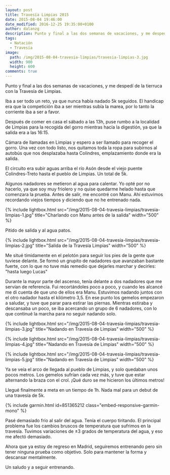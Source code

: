 ```yaml
---
layout: post
title: Travesía Limpias 2015
date: 2015-08-04 19:46:00
date_modified: 2016-12-25 19:35:00+0100
author: dalanzg
description: Punto y final a las dos semanas de vacaciones, y me despedí de la tierruca con la Travesía de Limpias.
tags:
  - Natación
  - Travesía
image:
  path: /img/2015-08-04-travesia-limpias/travesia-limpias-3.jpg
  width: 900
  height: 600
comments: true
---
```


Punto y final a las dos semanas de vacaciones, y me despedí de la tierruca con la Travesía de Limpias.

Iba a ser todo un reto, ya que nunca había nadado 5k seguidos. El handicap era que la competición iba a ser mientras subía la marea, por lo tanto la corriente iba a ser a favor.

Después de comer en casa el sábado a las 13h, puse rumbo a la localidad de Limpias para la recogida del gorro mientras hacía la digestión, ya que la salida era a las 16:15.

Cámara de llamadas en Limpias y espero a ser llamado para recoger el gorro. Una vez con todo listo, nos quitamos toda la ropa para subirnos al autobús que nos desplazaba hasta Colindres, emplazamiento donde era la salida.

El circuito era subir aguas arriba el río Asón desde el viejo puente Colindres-Treto hasta el pueblo de Limpias. Un total de 5k.

Algunos nadadores se metieron al agua para calentar. Yo opté por no hacerlo, ya que soy muy friolero y no quise quedarme helado hasta que comenzara la prueba. Antes de salir, me encontré con Manu. Ahí estuvimos recordando viejos tiempos y diciendo que no he entrenado nada.

{% include lightbox.html src="/img/2015-08-04-travesia-limpias/travesia-limpias-1.jpg" title="Charlando con Manu antes de la salida" width="500" %}

Pitido de salida y al agua patos.

{% include lightbox.html src="/img/2015-08-04-travesia-limpias/travesia-limpias-2.jpg" title="Salida de la Travesía Limpias" width="500" %}

Me situé tímidamente en el pelotón para seguir los pies de la gente que tuviese delante. Se formó un grupito de nadadores que avanzaban bastante fuerte, con lo que no tuve más remedio que dejarles marchar y decirles: "hasta luego Lucas"

Durante la mayor parte del ascenso, tenía delante a dos nadadores que me servían de referencia. Fui recortándoles poco a poco, y cuando les alcancé me di cuenta de que uno de ellos era Manu. Estuvimos nadando juntos con el otro nadador hasta el kilómetro 3,5. En ese punto los gemelos empezaron a saludar, y tuve que parar para estirar las piernas. Mientras estiraba y descansaba un poco, se iba acercando un grupo de 6 nadadores, con lo que continué la marcha para no seguir nadando solo.

{% include lightbox.html src="/img/2015-08-04-travesia-limpias/travesia-limpias-3.jpg" title="Nadando en Travesía de Limpias" width="500" %}

{% include lightbox.html src="/img/2015-08-04-travesia-limpias/travesia-limpias-4.jpg" title="Nadando en Travesía de Limpias" width="500" %}

{% include lightbox.html src="/img/2015-08-04-travesia-limpias/travesia-limpias-5.jpg" title="Nadando en Travesía de Limpias" width="500" %}

Ya se veía el arco de llegada al pueblo de Limpias, y solo quedaban unos pocos metros. Los gemelos sufrían cada vez más, y tuve que estar alternando la braza con el crol. ¡Qué duro se me hicieron los últimos metros!

Llegué finalmente a meta en un tiempo de 1h. Nada mal para un debut de una travesía de 5k.

{% include garmin.html id=851365212 class="embed-responsive-garmin-mono" %}

Pasé demasiado frío al salir del agua. Tenía el cuerpo tiritando. El principal problema fue los cambios bruscos de temperatura que sufrimos en la travesía. Tuvimos variaciones de ±3 grados de temperatura del agua, y eso me afectó demasiado.

Ahora que ya estoy de regreso en Madrid, seguiremos entrenando pero sin tener ninguna prueba como objetivo. Solo para mantener la forma y descansar mentalmente.

Un saludo y a seguir entrenando.
